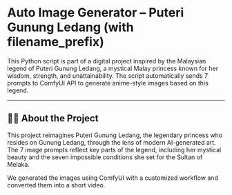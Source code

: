 # Auto Image Generator – Puteri Gunung Ledang (with filename_prefix)

This Python script is part of a digital project inspired by the Malaysian legend of Puteri Gunung Ledang, a mystical Malay princess known for her wisdom, strength, and unattainability. The script automatically sends 7 prompts to ComfyUI API to generate anime-style images based on this legend.

---

## 🧝‍♀️ About the Project

This project reimagines Puteri Gunung Ledang, the legendary princess who resides on Gunung Ledang, through the lens of modern AI-generated art. The 7 image prompts reflect key parts of the legend, including her mystical beauty and the seven impossible conditions she set for the Sultan of Melaka.

We generated the images using ComfyUI with a customized workflow and converted them into a short video.
